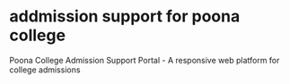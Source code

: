 # addmission support for poona college
Poona College Admission Support Portal - A responsive web platform for college admissions
